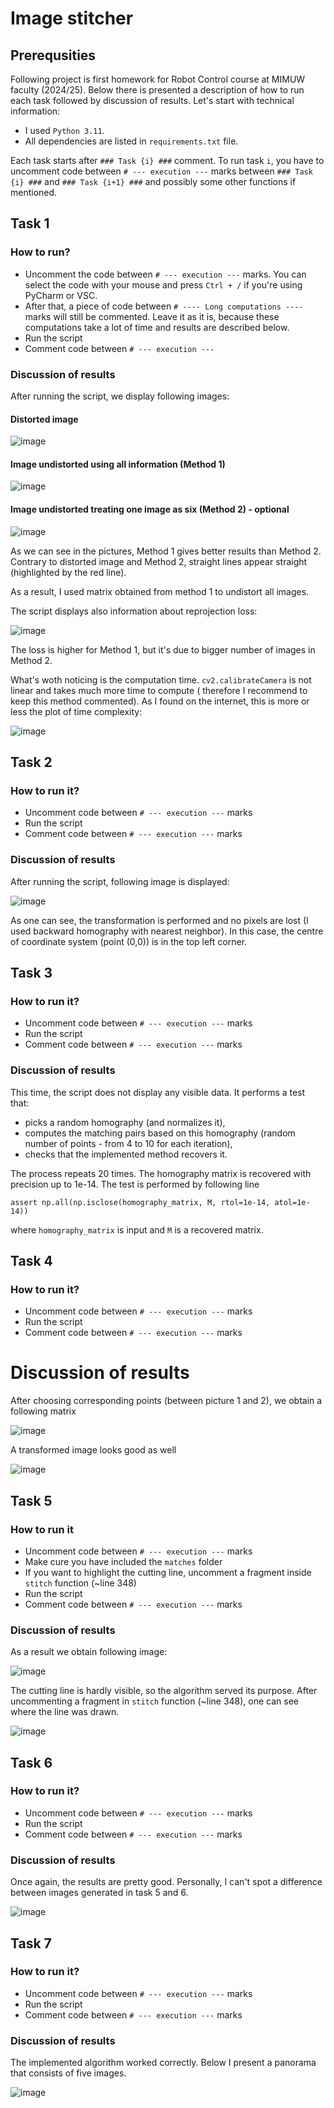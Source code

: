 # Image stitcher

## Prerequsities

Following project is first homework for Robot Control course at MIMUW faculty (2024/25). Below there is presented a
description of how to run each task followed by discussion of results. Let's start with technical information:

- I used `Python 3.11`.
- All dependencies are listed in `requirements.txt` file.

Each task starts after `### Task {i} ###` comment. To run task `i`, you have to uncomment code
between `# --- execution ---` marks between `### Task {i} ###` and `### Task {i+1} ###` and possibly some other
functions if mentioned.

## Task 1

### How to run?

- Uncomment the code between `# --- execution ---` marks. You can select the code with your mouse and
  press `Ctrl + /` if you're using PyCharm or VSC.
- After that, a piece of code between `# ---- Long computations ----` marks will still be commented. Leave it as it is,
  because these computations take a lot of time and results are described below.
- Run the script
- Comment code between `# --- execution ---`

### Discussion of results

After running the script, we display following images:

#### Distorted image

![image](https://github.com/user-attachments/assets/c573dd5f-b98d-452d-bd6a-f2294d9bd33e)

#### Image undistorted using all information (Method 1)

![image](https://github.com/user-attachments/assets/edf4f2c4-7231-4d89-8dd9-790369335650)

#### Image undistorted treating one image as six (Method 2) - optional

![image](https://github.com/user-attachments/assets/61a0efdd-66bc-41f2-8e67-a29d93f3bcb4)

As we can see in the pictures, Method 1 gives better results than Method 2. Contrary to distorted image and Method 2,
straight lines appear straight (highlighted by the red line).

As a result, I used matrix obtained from method 1 to undistort all images.

The script displays also information about reprojection loss:

![image](https://github.com/user-attachments/assets/b52455b7-433d-43b7-a0ca-2e01c51ffc0f)

The loss is higher for Method 1, but it's due to bigger number of images in Method 2.

What's woth noticing is the computation time. `cv2.calibrateCamera` is not linear and takes much more time to compute (
therefore I recommend to keep this method commented). As I found on the internet, this is more or less the plot of time
complexity:

![image](https://github.com/user-attachments/assets/dffcd950-e8c1-4cab-a505-512fc93f53d7)

## Task 2

### How to run it?

- Uncomment code between `# --- execution ---` marks
- Run the script
- Comment code between `# --- execution ---` marks

### Discussion of results

After running the script, following image is displayed:

![image](https://github.com/user-attachments/assets/19cf5332-6897-437f-9bc1-51ea31524e1d)

As one can see, the transformation is performed and no pixels are lost (I used backward homography with nearest
neighbor). In this case, the centre of coordinate system (point (0,0)) is in the top left corner.

## Task 3

### How to run it?

- Uncomment code between `# --- execution ---` marks
- Run the script
- Comment code between `# --- execution ---` marks

### Discussion of results

This time, the script does not display any visible data. It performs a test that:

- picks a random homography (and normalizes it),
- computes the matching pairs based on this homography (random number of points - from 4 to 10 for each
  iteration),
- checks that the implemented method recovers it.

The process repeats 20 times. The homography matrix is recovered with precision up to 1e-14. The test is performed by
following line

`assert np.all(np.isclose(homography_matrix, M, rtol=1e-14, atol=1e-14))`

where `homography_matrix` is input and `M` is a recovered matrix.

## Task 4

### How to run it?

- Uncomment code between `# --- execution ---` marks
- Run the script
- Comment code between `# --- execution ---` marks

# Discussion of results

After choosing corresponding points (between picture 1 and 2), we obtain a following matrix

![image](https://github.com/user-attachments/assets/b1c4f6c0-2924-42fa-8afd-b667e37fd128)

A transformed image looks good as well

![image](https://github.com/user-attachments/assets/54d03b28-d4b5-4edc-ad4a-0b7cbd28b179)

## Task 5

### How to run it

- Uncomment code between `# --- execution ---` marks
- Make cure you have included the `matches` folder
- If you want to highlight the cutting line, uncomment a fragment inside `stitch` function (~line 348)
- Run the script
- Comment code between `# --- execution ---` marks

### Discussion of results

As a result we obtain following image:

![image](https://github.com/user-attachments/assets/d0ae752d-61f9-4cfe-b5fb-a113de6be5e7)

The cutting line is hardly visible, so the algorithm served its purpose.
After uncommenting a fragment in `stitch` function (~line 348), one can see where the line was drawn.

![image](https://github.com/user-attachments/assets/9ef1fda9-524e-4b0f-b8a3-bc9a56b2a2e7)

## Task 6

### How to run it?

- Uncomment code between `# --- execution ---` marks
- Run the script
- Comment code between `# --- execution ---` marks

### Discussion of results

Once again, the results are pretty good. Personally, I can't spot a difference between images generated in task 5 and 6.

![image](https://github.com/user-attachments/assets/ef8d37bc-6b9e-4ffc-9b41-d65cb4c3fe74)

## Task 7

### How to run it?

- Uncomment code between `# --- execution ---` marks
- Run the script
- Comment code between `# --- execution ---` marks

### Discussion of results

The implemented algorithm worked correctly. Below I present a panorama that consists of five images.

![image](https://github.com/user-attachments/assets/e3db4d7b-d845-4f7a-838e-844499f6c405)
